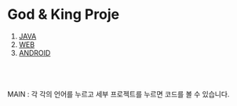 <!doctype html>
<html>
<head>
<title>WEB1 - html</title>
<meta charset="utf-8">
</head>
<body>
<h1>  God & King Proje</h1>
<ol>
  <li> <a href ="2.html">JAVA</a></li>
  <li> <a href ="3.html">WEB</a></li>
  <li> <a href ="4.html">ANDROID</a></li>
</ol>
<br><br><br>
MAIN : 각 각의 언어를 누르고 세부 프로젝트를 누르면 코드를 볼 수 있습니다. 
</body>
</html>
